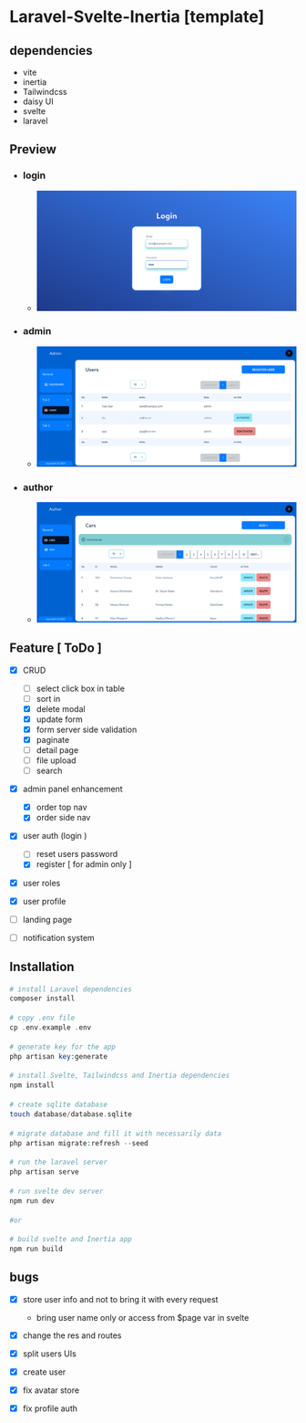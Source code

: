 # Laravel-Svelte-Inertia [template]

## dependencies 
  - vite
  - inertia    
  - Tailwindcss
  - daisy UI
  - svelte
  - laravel

## Preview

- ### login
  - ![alt](/_imgReadme/2.png)
- ### admin
  - ![alt](/_imgReadme/3.png)
- ### author
  - ![alt](/_imgReadme/1.png)

## Feature [ ToDo ]
  - [x] CRUD
    - [ ] select click box in table
    - [ ] sort in 
    - [x] delete modal
    - [x] update form
    - [x] form server side validation
    - [x] paginate
    - [ ] detail page
    - [ ] file upload 
    - [ ] search
  - [x] admin panel enhancement
    - [x] order top nav
    - [x] order side nav
  - [X] user auth (login )
    - [ ] reset users password
    - [x] register [ for admin only ]
  - [x] user roles
  - [x] user profile 
  - [ ] landing page
  - [ ] notification system
  


## Installation
```php
# install Laravel dependencies
composer install

# copy .env file
cp .env.example .env

# generate key for the app
php artisan key:generate 

# install Svelte, Tailwindcss and Inertia dependencies
npm install

# create sqlite database
touch database/database.sqlite

# migrate database and fill it with necessarily data
php artisan migrate:refresh --seed

# run the laravel server
php artisan serve 

# run svelte dev server
npm run dev 

#or

# build svelte and Inertia app
npm run build 
```
## bugs
- [x] store user info and not to bring it with every request 
  -  bring user name only or access from $page var in svelte
- [x] change the res and routes
- [x] split users UIs
- [x] create user
- [x] fix avatar store 
- [x] fix profile auth 


